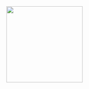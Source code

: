 <div align="center">
  <img src="https://github.com/user-attachments/assets/a32fe290-06a6-48e9-80a9-e86e740ade30" width="200" />
</div>
